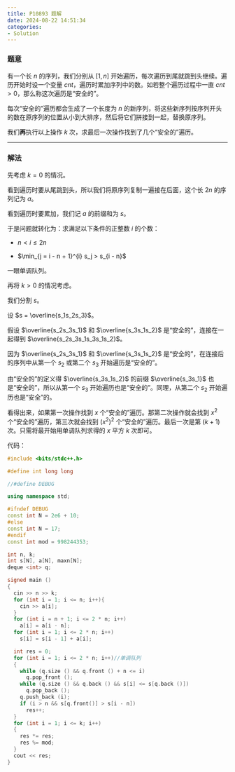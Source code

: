 ```yaml
---
title: P10893 题解
date: 2024-08-22 14:51:34
categories:
- Solution
---
```


### 题意

有一个长 $n$ 的序列，我们分别从 $[1, n]$ 开始遍历，每次遍历到尾就跳到头继续。遍历开始时设一个变量 $cnt$，遍历时累加序列中的数。如若整个遍历过程中一直 $cnt > 0$，那么称这次遍历是“安全的”。

每次“安全的”遍历都会生成了一个长度为 $n$ 的新序列，将这些新序列按序列开头的数在原序列的位置从小到大排序，然后将它们拼接到一起，替换原序列。

我们**再**执行以上操作 $k$ 次，求最后一次操作找到了几个“安全的”遍历。

<!--more-->
---

### 解法

先考虑 $k = 0$ 的情况。

看到遍历时要从尾跳到头，所以我们将原序列复制一遍接在后面，这个长 $2n$ 的序列记为 $a$。

看到遍历时要累加，我们记 $a$ 的前缀和为 $s$。

于是问题就转化为：求满足以下条件的正整数 $i$ 的个数：

- $n < i \le 2n$

- $\min_{j = i - n + 1}^{i} s_j > s_{i - n}$

一眼单调队列。

再将 $k > 0$ 的情况考虑。

我们分割 $s$。

设 $s = \overline{s_1s_2s_3}$。

假设 $\overline{s_2s_3s_1}$ 和 $\overline{s_3s_1s_2}$ 是“安全的”，连接在一起得到 $\overline{s_2s_3s_1s_3s_1s_2}$。

因为 $\overline{s_2s_3s_1}$ 和 $\overline{s_3s_1s_2}$ 是“安全的”，在连接后的序列中从第一个 $s_2$ 或第二个 $s_3$ 开始遍历是“安全的”。

由“安全的”的定义得 $\overline{s_3s_1s_2}$ 的前缀 $\overline{s_3s_1}$ 也是“安全的”，所以从第一个 $s_3$ 开始遍历也是“安全的”。同理，从第二个 $s_2$ 开始遍历也是“安全”的。

看得出来，如果第一次操作找到 $x$ 个“安全的”遍历。那第二次操作就会找到 $x^2$ 个“安全的”遍历，第三次就会找到 $(x^2)^2$ 个“安全的”遍历。最后一次是第 $(k + 1)$ 次。只需将最开始用单调队列求得的 $x$ 平方 $k$ 次即可。

代码：

```cpp
#include <bits/stdc++.h>

#define int long long

//#define DEBUG

using namespace std;

#ifndef DEBUG
const int N = 2e6 + 10;
#else
const int N = 17;
#endif
const int mod = 998244353;

int n, k;
int s[N], a[N], maxn[N];
deque <int> q;

signed main ()
{
  cin >> n >> k;
  for (int i = 1; i <= n; i++){
    cin >> a[i];
  }
  for (int i = n + 1; i <= 2 * n; i++)
    a[i] = a[i - n];
  for (int i = 1; i <= 2 * n; i++)
    s[i] = s[i - 1] + a[i];

  int res = 0;
  for (int i = 1; i <= 2 * n; i++)//单调队列
  {
    while (q.size () && q.front () + n <= i)
      q.pop_front ();
    while (q.size () && q.back () && s[i] <= s[q.back ()])
      q.pop_back ();
    q.push_back (i);
    if (i > n && s[q.front()] > s[i - n])
      res++;
  }
  for (int i = 1; i <= k; i++)
  {
    res *= res;
    res %= mod;
  }
  cout << res;
}
```
